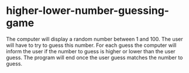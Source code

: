 # higher-lower-number-guessing-game
The computer will display a random number between 1 and 100. 
The user will have to try to guess this number. 
For each guess the computer will inform the user if the number to guess is higher or lower than the user guess. 
The program will end once the user guess matches the number to guess.
